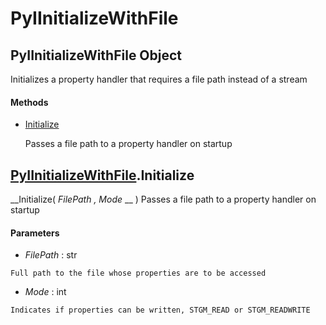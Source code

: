 # PyIInitializeWithFile

## PyIInitializeWithFile Object

Initializes a property handler that requires a file path instead of a stream

#### Methods


  - [Initialize](PyIInitializeWithFile.md#pyiinitializewithfileinitialize)

    Passes a file path to a property handler on startup&nbsp;

## [PyIInitializeWithFile](#pyiinitializewithfile).Initialize

 __Initialize( *FilePath*  *, Mode* __ )
Passes a file path to a property handler on startup

#### Parameters


  -  *FilePath* : str

    Full path to the file whose properties are to be accessed

  -  *Mode* : int

    Indicates if properties can be written, STGM_READ or STGM_READWRITE